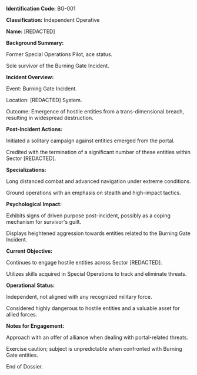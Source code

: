 **Identification Code:** BG-001

**Classification:** Independent Operative

**Name:** [REDACTED]

**Background Summary:**

Former Special Operations Pilot, ace status.

Sole survivor of the Burning Gate Incident.


**Incident Overview:**

Event: Burning Gate Incident.

Location: [REDACTED] System.

Outcome: Emergence of hostile entities from a trans-dimensional breach, resulting in widespread destruction.


**Post-Incident Actions:**

Initiated a solitary campaign against entities emerged from the portal.

Credited with the termination of a significant number of these entities within Sector [REDACTED].


**Specializations:**

Long distanced combat and advanced navigation under extreme conditions.

Ground operations with an emphasis on stealth and high-impact tactics.


**Psychological Impact:**

Exhibits signs of driven purpose post-incident, possibly as a coping mechanism for survivor's guilt.

Displays heightened aggression towards entities related to the Burning Gate Incident.


**Current Objective:**

Continues to engage hostile entities across Sector [REDACTED].

Utilizes skills acquired in Special Operations to track and eliminate threats.


**Operational Status:**

Independent, not aligned with any recognized military force.

Considered highly dangerous to hostile entities and a valuable asset for allied forces.


**Notes for Engagement:**

Approach with an offer of alliance when dealing with portal-related threats.

Exercise caution; subject is unpredictable when confronted with Burning Gate entities.

End of Dossier.
